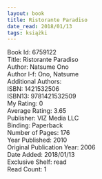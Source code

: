 ```yaml
---
layout: book
title: Ristorante Paradiso
date_read: 2018/01/13
tags: książki
---
```


Book Id: 6759122<br />
Title: Ristorante Paradiso<br />
Author: Natsume Ono<br />
Author l-f: Ono, Natsume<br />
Additional Authors: <br />
ISBN: 1421532506<br />
ISBN13: 9781421532509<br />
My Rating: 0<br />
Average Rating: 3.65<br />
Publisher: VIZ Media LLC<br />
Binding: Paperback<br />
Number of Pages: 176<br />
Year Published: 2010<br />
Original Publication Year: 2006<br />
Date Added: 2018/01/13<br />
Exclusive Shelf: read<br />
Read Count: 1<br />


